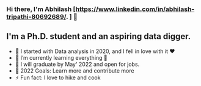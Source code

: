 ### Hi there, I'm Abhilash [https://www.linkedin.com/in/abhilash-tripathi-80692689/. ] 👋 

## I'm a Ph.D. student and an aspiring data digger. 

- 🔭 I started with Data analysis in 2020, and I fell in love with it :heart:
- 🌱 I’m currently learning everything 🤣
- 👯 I will graduate by May' 2022 and open for jobs.
- 🥅 2022 Goals: Learn more and contribute more 
- ⚡ Fun fact: I love to hike and cook
